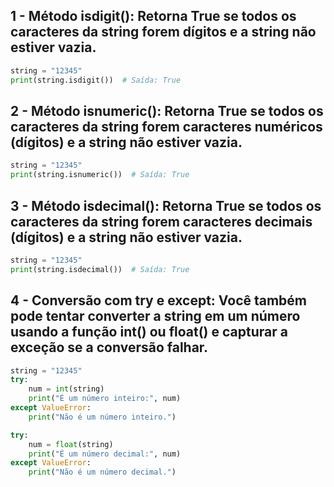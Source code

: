 ## 1 - Método isdigit(): Retorna True se todos os caracteres da string forem dígitos e a string não estiver vazia.

```python
string = "12345"
print(string.isdigit())  # Saída: True
```
## 2 - Método isnumeric(): Retorna True se todos os caracteres da string forem caracteres numéricos (dígitos) e a string não estiver vazia.

```python
string = "12345"
print(string.isnumeric())  # Saída: True
```

## 3 - Método isdecimal(): Retorna True se todos os caracteres da string forem caracteres decimais (dígitos) e a string não estiver vazia.

```python
string = "12345"
print(string.isdecimal())  # Saída: True
```

## 4 - Conversão com try e except: Você também pode tentar converter a string em um número usando a função int() ou float() e capturar a exceção se a conversão falhar.

```python
string = "12345"
try:
    num = int(string)
    print("É um número inteiro:", num)
except ValueError:
    print("Não é um número inteiro.")

try:
    num = float(string)
    print("É um número decimal:", num)
except ValueError:
    print("Não é um número decimal.")

```